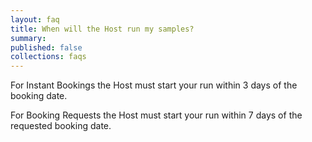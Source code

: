 ```yaml
---
layout: faq
title: When will the Host run my samples?
summary:
published: false
collections: faqs
---
```


For Instant Bookings the Host must start your run within 3 days of the booking date.

For Booking Requests the Host must start your run within 7 days of the requested booking date.
